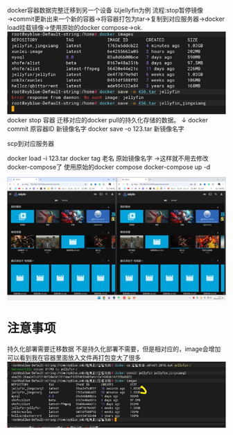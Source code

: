 docker容器数据完整迁移到另一个设备
以jellyfin为例
流程:stop暂停镜像→commit更新出来一个新的容器→将容器打包为tar→复制到对应服务器→docker load挂载镜像→使用原始的docker compose→ok.
![image-202410233445639.png](00_sync/00linux/Docker容器数据完整迁移到另一个设备/Docker容器数据完整迁移到另一个设备/image-202410233445639.png)
docker stop 容器
迁移对应的docker pull的持久化存储的数据。
↓
docker commit 原容器ID 新镜像名字
docker save -o 123.tar 新镜像名字

scp到对应服务器


docker load -i 123.tar
docker tag 老名 原始镜像名字  →这样就不用去修改docker-compose了 
使用原始的docker compose
docker-compose up -d


![image-202410231418615.png](00_sync/00linux/Docker容器数据完整迁移到另一个设备/Docker容器数据完整迁移到另一个设备/image-202410231418615.png)

# 注意事项
持久化部署需要迁移数据 不是持久化部署不需要，但是相对应的，image会增加
可以看到我在容器里面放入文件再打包变大了很多
![image-202410231925777.png](00_sync/00linux/Docker容器数据完整迁移到另一个设备/Docker容器数据完整迁移到另一个设备/image-202410231925777.png)
